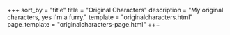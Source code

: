 +++
sort_by = "title"
title = "Original Characters"
description = "My original characters, yes I'm a furry."
template = "originalcharacters.html"
page_template = "originalcharacters-page.html"
+++
